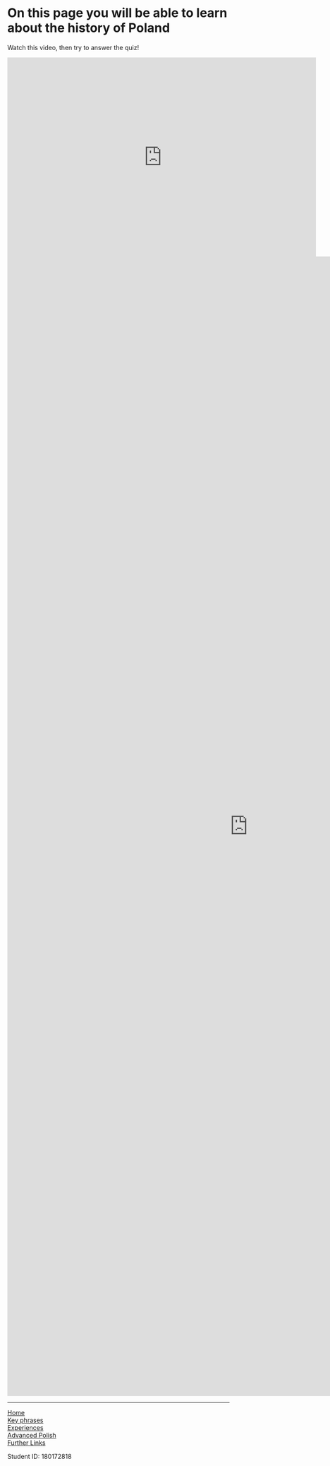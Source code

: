 <h1 style="darkred";>On this page you will be able to learn about the history of Poland</h1>

<body>
  <p>Watch this video, then try to answer the quiz!</p>
  
  <iframe width="700" height="451" src="https://www.youtube.com/embed/7SpddNW7a3k" frameborder="0" allow="accelerometer; autoplay; encrypted-media; gyroscope; picture-in-picture" allowfullscreen></iframe>



<iframe src="https://h5p.org/h5p/embed/689962" width="1090" height="2582" frameborder="0" allowfullscreen="allowfullscreen"></iframe><script src="https://h5p.org/sites/all/modules/h5p/library/js/h5p-resizer.js" charset="UTF-8"></script>

 <hr>
   <a href="index.html">Home</a>
 <br>
 <a href="keyphrases.html">Key phrases</a>
 <br>
 <a href="experiences.html">Experiences</a>
 <br>
 <a href="advancedpolish.html">Advanced Polish</a>
 <br>
 <a href="furtherlinks.html">Further Links</a>
 
 <br>
 
 Student ID: 180172818
